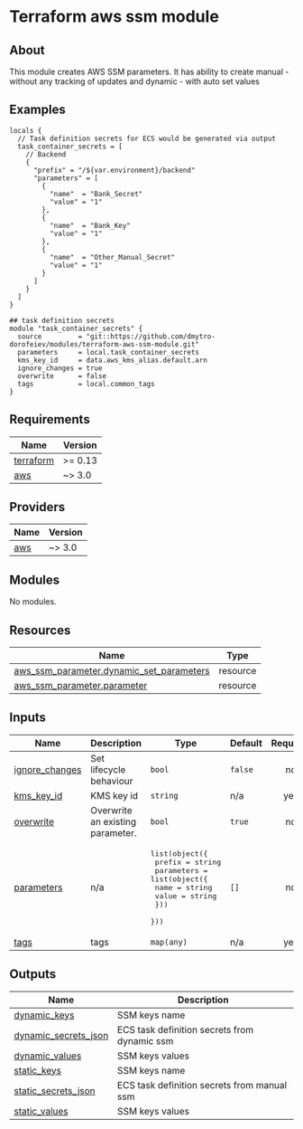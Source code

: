 # Terraform aws ssm module

## About

This module creates AWS SSM parameters.
It has ability to create manual - without any tracking of updates and dynamic - with auto set values

## Examples

```hcl
locals {
  // Task definition secrets for ECS would be generated via output
  task_container_secrets = [
    // Backend
    {
      "prefix" = "/${var.environment}/backend"
      "parameters" = [
        {
          "name"  = "Bank_Secret"
          "value" = "1"
        },
        {
          "name"  = "Bank_Key"
          "value" = "1"
        },
        {
          "name"  = "Other_Manual_Secret"
          "value" = "1"
        }
      ]
    }
  ]
}

## task definition secrets
module "task_container_secrets" {
  source         = "git::https://github.com/dmytro-dorofeiev/modules/terraform-aws-ssm-module.git"
  parameters     = local.task_container_secrets
  kms_key_id     = data.aws_kms_alias.default.arn
  ignore_changes = true
  overwrite      = false
  tags           = local.common_tags
}
```

<!-- BEGINNING OF PRE-COMMIT-TERRAFORM DOCS HOOK -->
## Requirements

| Name | Version |
|------|---------|
| <a name="requirement_terraform"></a> [terraform](#requirement\_terraform) | >= 0.13 |
| <a name="requirement_aws"></a> [aws](#requirement\_aws) | ~> 3.0 |

## Providers

| Name | Version |
|------|---------|
| <a name="provider_aws"></a> [aws](#provider\_aws) | ~> 3.0 |

## Modules

No modules.

## Resources

| Name | Type |
|------|------|
| [aws_ssm_parameter.dynamic_set_parameters](https://registry.terraform.io/providers/hashicorp/aws/latest/docs/resources/ssm_parameter) | resource |
| [aws_ssm_parameter.parameter](https://registry.terraform.io/providers/hashicorp/aws/latest/docs/resources/ssm_parameter) | resource |

## Inputs

| Name | Description | Type | Default | Required |
|------|-------------|------|---------|:--------:|
| <a name="input_ignore_changes"></a> [ignore\_changes](#input\_ignore\_changes) | Set lifecycle behaviour | `bool` | `false` | no |
| <a name="input_kms_key_id"></a> [kms\_key\_id](#input\_kms\_key\_id) | KMS key id | `string` | n/a | yes |
| <a name="input_overwrite"></a> [overwrite](#input\_overwrite) | Overwrite an existing parameter. | `bool` | `true` | no |
| <a name="input_parameters"></a> [parameters](#input\_parameters) | n/a | <pre>list(object({<br>    prefix = string<br>    parameters = list(object({<br>      name  = string<br>      value = string<br>    }))<br>  }))</pre> | `[]` | no |
| <a name="input_tags"></a> [tags](#input\_tags) | tags | `map(any)` | n/a | yes |

## Outputs

| Name | Description |
|------|-------------|
| <a name="output_dynamic_keys"></a> [dynamic\_keys](#output\_dynamic\_keys) | SSM keys name |
| <a name="output_dynamic_secrets_json"></a> [dynamic\_secrets\_json](#output\_dynamic\_secrets\_json) | ECS task definition secrets from dynamic ssm |
| <a name="output_dynamic_values"></a> [dynamic\_values](#output\_dynamic\_values) | SSM keys values |
| <a name="output_static_keys"></a> [static\_keys](#output\_static\_keys) | SSM keys name |
| <a name="output_static_secrets_json"></a> [static\_secrets\_json](#output\_static\_secrets\_json) | ECS task definition secrets from manual ssm |
| <a name="output_static_values"></a> [static\_values](#output\_static\_values) | SSM keys values |
<!-- END OF PRE-COMMIT-TERRAFORM DOCS HOOK -->

